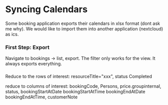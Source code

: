 # Syncing Calendars

Some booking application exports their calendars in xlsx format (dont ask me why). We would like to import them into another application (nextcloud) as ics.

### First Step: Export 
Navigate to bookings -> list, export. 
The filter only works for the view. It always exports everything.

### 
Reduce to the rows of interest: resourceTitle="xxx", status Completed

reduce to columns of interest: bookingCode, Persons, price.groupinternal, status, bookingStartAtDate	bookingStartAtTime	bookingEndAtDate	bookingEndAtTime, customerNote
